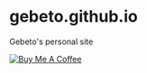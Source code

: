 # gebeto.github.io
Gebeto's personal site

<a href="https://www.buymeacoffee.com/HDwYBzW" target="_blank"><img src="https://www.buymeacoffee.com/assets/img/custom_images/white_img.png" alt="Buy Me A Coffee" style="height: auto !important;width: auto !important;" ></a>
